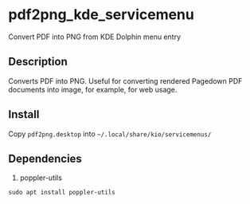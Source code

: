 # pdf2png_kde_servicemenu
Convert PDF into PNG from KDE Dolphin menu entry

## Description

Converts PDF into PNG. Useful for converting rendered Pagedown PDF documents into image, for example, for web usage.

## Install

Copy `pdf2png.desktop` into `~/.local/share/kio/servicemenus/`

## Dependencies

1. poppler-utils

```
sudo apt install poppler-utils
```


